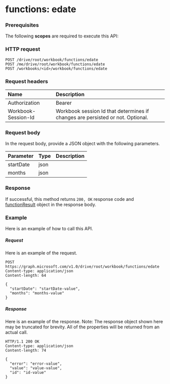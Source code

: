 # functions: edate


### Prerequisites
The following **scopes** are required to execute this API: 
### HTTP request
<!-- { "blockType": "ignored" } -->
```http
POST /drive/root/workbook/functions/edate
POST /me/drive/root/workbook/functions/edate
POST /workbooks/<id>/workbook/functions/edate

```
### Request headers
| Name       | Description|
|:---------------|:----------|
| Authorization  | Bearer <code>|
| Workbook-Session-Id  | Workbook session Id that determines if changes are persisted or not. Optional.|

### Request body
In the request body, provide a JSON object with the following parameters.

| Parameter	   | Type	|Description|
|:---------------|:--------|:----------|
|startDate|json||
|months|json||

### Response
If successful, this method returns `200, OK` response code and [functionResult](../resources/functionresult.md) object in the response body.

### Example
Here is an example of how to call this API.
##### Request
Here is an example of the request.
<!-- {
  "blockType": "request",
  "name": "functions_edate"
}-->
```http
POST https://graph.microsoft.com/v1.0/drive/root/workbook/functions/edate
Content-type: application/json
Content-length: 64

{
  "startDate": "startDate-value",
  "months": "months-value"
}
```

##### Response
Here is an example of the response. Note: The response object shown here may be truncated for brevity. All of the properties will be returned from an actual call.
<!-- {
  "blockType": "response",
  "truncated": true,
  "@odata.type": "microsoft.graph.functionResult"
} -->
```http
HTTP/1.1 200 OK
Content-type: application/json
Content-length: 74

{
  "error": "error-value",
  "value": "value-value",
  "id": "id-value"
}
```

<!-- uuid: 8fcb5dbc-d5aa-4681-8e31-b001d5168d79
2015-10-25 14:57:30 UTC -->
<!-- {
  "type": "#page.annotation",
  "description": "functions: edate",
  "keywords": "",
  "section": "documentation",
  "tocPath": ""
}-->